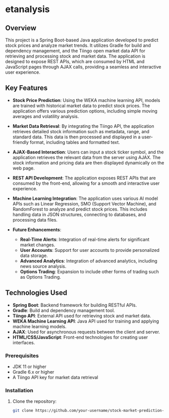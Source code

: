 # etanalysis

## Overview

This project is a Spring Boot-based Java application developed to predict stock prices and analyze market trends. It utilizes Gradle for build and dependency management, and the Tiingo open market data API for retrieving and processing stock and market data. The application is designed to expose REST APIs, which are consumed by HTML and JavaScript pages through AJAX calls, providing a seamless and interactive user experience.

## Key Features

- **Stock Price Prediction**: Using the WEKA machine learning API, models are trained with historical market data to predict stock prices. The application offers various prediction options, including simple moving averages and volatility analysis.

- **Market Data Retrieval**: By integrating the Tiingo API, the application retrieves detailed stock information such as metadata, range, and standard data. This data is then processed and displayed in a user-friendly format, including tables and formatted text.

- **AJAX-Based Interaction**: Users can input a stock ticker symbol, and the application retrieves the relevant data from the server using AJAX. The stock information and pricing data are then displayed dynamically on the web page.

- **REST API Development**: The application exposes REST APIs that are consumed by the front-end, allowing for a smooth and interactive user experience.

- **Machine Learning Integration**: The application uses various AI model APIs such as Linear Regression, SMO (Support Vector Machine), and RandomForest to analyze and predict stock prices. This includes handling data in JSON structures, connecting to databases, and processing data files.

- **Future Enhancements**:
  - **Real-Time Alerts**: Integration of real-time alerts for significant market changes.
  - **User Accounts**: Support for user accounts to provide personalized data storage.
  - **Advanced Analytics**: Integration of advanced analytics, including news source analysis.
  - **Options Trading**: Expansion to include other forms of trading such as Options Trading.

## Technologies Used

- **Spring Boot**: Backend framework for building RESTful APIs.
- **Gradle**: Build and dependency management tool.
- **Tiingo API**: External API used for retrieving stock and market data.
- **WEKA Machine Learning API**: Java API used for training and applying machine learning models.
- **AJAX**: Used for asynchronous requests between the client and server.
- **HTML/CSS/JavaScript**: Front-end technologies for creating user interfaces.

### Prerequisites

- JDK 11 or higher
- Gradle 6.x or higher
- A Tiingo API key for market data retrieval

### Installation

1. Clone the repository:

   ```bash
   git clone https://github.com/your-username/stock-market-prediction-tool.git

 
